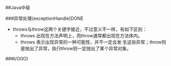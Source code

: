 ##Java中级

###异常处理(exceptionHandle)DONE
- throws与throw这两个关键字接近，不过意义不一样，有如下区别：
    * throws 出现在方法声明上，而throw通常都出现在方法体内。
    * throws 表示出现异常的一种可能性，并不一定会发·生这些异常；throw则是抛出了异常，执行throw则一定抛出了某个异常对象。

###I/O(IO)